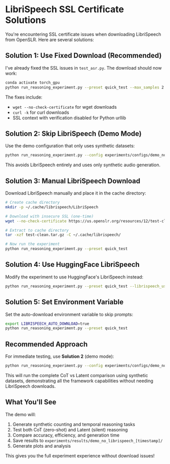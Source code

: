 # LibriSpeech SSL Certificate Solutions

You're encountering SSL certificate issues when downloading LibriSpeech from OpenSLR. Here are several solutions:

## Solution 1: Use Fixed Download (Recommended)

I've already fixed the SSL issues in `test_asr.py`. The download should now work:

```bash
conda activate torch_gpu
python run_reasoning_experiment.py --preset quick_test --max_samples 2 --wandb_project ""
```

The fixes include:
- `wget --no-check-certificate` for wget downloads
- `curl -k` for curl downloads  
- SSL context with verification disabled for Python urllib

## Solution 2: Skip LibriSpeech (Demo Mode)

Use the demo configuration that only uses synthetic datasets:

```bash
python run_reasoning_experiment.py --config experiments/configs/demo_no_librispeech.yaml
```

This avoids LibriSpeech entirely and uses only synthetic audio generation.

## Solution 3: Manual LibriSpeech Download

Download LibriSpeech manually and place it in the cache directory:

```bash
# Create cache directory
mkdir -p ~/.cache/librispeech/LibriSpeech

# Download with insecure SSL (one-time)
wget --no-check-certificate https://us.openslr.org/resources/12/test-clean.tar.gz

# Extract to cache directory
tar -xzf test-clean.tar.gz -C ~/.cache/librispeech/

# Now run the experiment
python run_reasoning_experiment.py --preset quick_test
```

## Solution 4: Use HuggingFace LibriSpeech

Modify the experiment to use HuggingFace's LibriSpeech instead:

```bash
python run_reasoning_experiment.py --preset quick_test --librispeech_use_hf
```

## Solution 5: Set Environment Variable

Set the auto-download environment variable to skip prompts:

```bash
export LIBRISPEECH_AUTO_DOWNLOAD=true
python run_reasoning_experiment.py --preset quick_test
```

## Recommended Approach

For immediate testing, use **Solution 2** (demo mode):

```bash
python run_reasoning_experiment.py --config experiments/configs/demo_no_librispeech.yaml
```

This will run the complete CoT vs Latent comparison using synthetic datasets, demonstrating all the framework capabilities without needing LibriSpeech downloads.

## What You'll See

The demo will:
1. Generate synthetic counting and temporal reasoning tasks
2. Test both CoT (zero-shot) and Latent (silent) reasoning
3. Compare accuracy, efficiency, and generation time
4. Save results to `experiments/results/demo_no_librispeech_[timestamp]/`
5. Generate plots and analysis

This gives you the full experiment experience without download issues!

